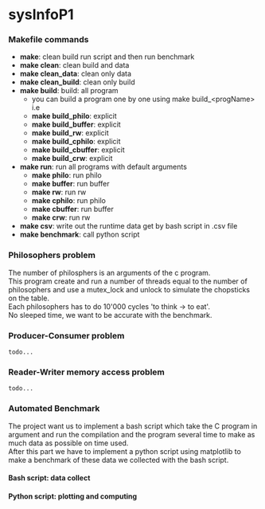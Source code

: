 # sysInfoP1

### Makefile commands
- **make**: clean build run script and then run benchmark
- **make clean**: clean build and  data
- **make clean_data**: clean only data
- **make clean_build**: clean only  build
- **make build**: build: all program
    - you can build a program one by one using make build_\<progName\> i.e
    - **make build_philo**: explicit
    - **make build_buffer**: explicit
    - **make build_rw**: explicit
    - **make build_cphilo**: explicit
    - **make build_cbuffer**: explicit
    - **make build_crw**: explicit
- **make run**: run all programs with default arguments
    - **make philo**: run philo
    - **make buffer**: run buffer
    - **make rw**: run rw
    - **make cphilo**: run philo
    - **make cbuffer**: run buffer
    - **make crw**: run rw
- **make csv**: write out the runtime data get by bash script in .csv file
- **make benchmark**: call python script

### Philosophers problem
The number of philosphers is an arguments of the c program.\
This program create and run a number of threads equal to the 
number of philosophers and use a mutex_lock and unlock to simulate
the chopsticks on the table.\
Each philosophers has to do 10'000 cycles 'to think -> to eat'.\
No sleeped time, we want to be accurate with the benchmark.

### Producer-Consumer problem
    todo...

### Reader-Writer memory access problem
    todo...

### Automated Benchmark
The project want us to implement a bash script which take the C program
in argument and run the compilation and the program several time to make
as much data as possible on time used.\
After this part we have to implement a python script using matplotlib
to make a benchmark of these data we collected with the bash script.
#### Bash script: data collect
#### Python script: plotting and computing

